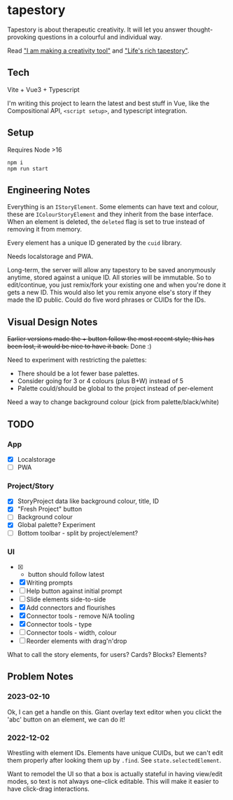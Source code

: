 # tapestory

Tapestory is about therapeutic creativity. It will let you answer thought-provoking questions in a colourful and individual way.

Read ["I am making a creativity tool"](https://stegriff.co.uk/upblog/i-am-making-a-creativity-tool/) and ["Life's rich tapestory"](https://stegriff.co.uk/upblog/lifes-rich-tapestory/).

## Tech

Vite + Vue3 + Typescript

I'm writing this project to learn the latest and best stuff in Vue, like the Compositional API, `<script setup>`, and typescript integration.

## Setup

Requires Node >16

```
npm i
npm run start
```

## Engineering Notes

Everything is an `IStoryElement`. Some elements can have text and colour, these are `IColourStoryElement` and they inherit from the base interface. When an element is deleted, the `deleted` flag is set to true instead of removing it from memory.

Every element has a unique ID generated by the `cuid` library.

Needs localstorage and PWA.

Long-term, the server will allow any tapestory to be saved anonymously anytime, stored against a unique ID. All stories will be immutable. So to edit/continue, you just remix/fork your existing one and when you're done it gets a new ID. This would also let you remix anyone else's story if they made the ID public. Could do five word phrases or CUIDs for the IDs.

## Visual Design Notes

~~Earlier versions made the + button follow the most recent style; this has been lost, it would be nice to have it back.~~ Done :)

Need to experiment with restricting the palettes:

- There should be a lot fewer base palettes.
- Consider going for 3 or 4 colours (plus B+W) instead of 5
- Palette could/should be global to the project instead of per-element

Need a way to change background colour (pick from palette/black/white)

## TODO

### App

- [x] Localstorage
- [ ] PWA

### Project/Story

- [x] StoryProject data like background colour, title, ID
- [x] "Fresh Project" button
- [ ] Background colour
- [x] Global palette? Experiment
- [ ] Bottom toolbar - split by project/element?

### UI

- [x] - button should follow latest
- [x] Writing prompts
- [ ] Help button against initial prompt
- [ ] Slide elements side-to-side
- [x] Add connectors and flourishes
- [x] Connector tools - remove N/A tooling
- [x] Connector tools - type
- [ ] Connector tools - width, colour
- [ ] Reorder elements with drag'n'drop

What to call the story elements, for users? Cards? Blocks? Elements?

## Problem Notes

### 2023-02-10

Ok, I can get a handle on this. Giant overlay text editor when you clickt the 'abc' button on an element, we can do it!

### 2022-12-02

Wrestling with element IDs. Elements have unique CUIDs, but we can't edit them properly after looking them up by `.find`. See `state.selectedElement`.

Want to remodel the UI so that a box is actually stateful in having view/edit modes, so text is not always one-click editable. This will make it easier to have click-drag interactions.
